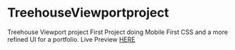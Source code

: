 # TreehouseViewportproject
  Treehouse Viewport project
First Project doing Mobile First CSS and a more refined UI for a portfolio.
Live Preview <a href="https://elijahpereira.github.io/Viewport-Responsive-Application/" target="_blank"> HERE </a>
